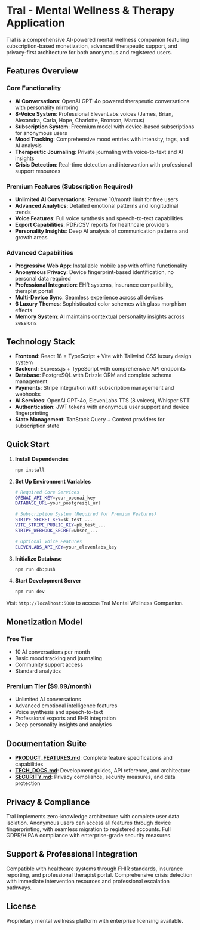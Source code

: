 # TraI - Mental Wellness & Therapy Application

TraI is a comprehensive AI-powered mental wellness companion featuring subscription-based monetization, advanced therapeutic support, and privacy-first architecture for both anonymous and registered users.

## Features Overview

### Core Functionality
- **AI Conversations**: OpenAI GPT-4o powered therapeutic conversations with personality mirroring
- **8-Voice System**: Professional ElevenLabs voices (James, Brian, Alexandra, Carla, Hope, Charlotte, Bronson, Marcus)
- **Subscription System**: Freemium model with device-based subscriptions for anonymous users
- **Mood Tracking**: Comprehensive mood entries with intensity, tags, and AI analysis
- **Therapeutic Journaling**: Private journaling with voice-to-text and AI insights
- **Crisis Detection**: Real-time detection and intervention with professional support resources

### Premium Features (Subscription Required)
- **Unlimited AI Conversations**: Remove 10/month limit for free users
- **Advanced Analytics**: Detailed emotional patterns and longitudinal trends
- **Voice Features**: Full voice synthesis and speech-to-text capabilities
- **Export Capabilities**: PDF/CSV reports for healthcare providers
- **Personality Insights**: Deep AI analysis of communication patterns and growth areas

### Advanced Capabilities
- **Progressive Web App**: Installable mobile app with offline functionality
- **Anonymous Privacy**: Device fingerprint-based identification, no personal data required
- **Professional Integration**: EHR systems, insurance compatibility, therapist portal
- **Multi-Device Sync**: Seamless experience across all devices
- **6 Luxury Themes**: Sophisticated color schemes with glass morphism effects
- **Memory System**: AI maintains contextual personality insights across sessions

## Technology Stack

- **Frontend**: React 18 + TypeScript + Vite with Tailwind CSS luxury design system
- **Backend**: Express.js + TypeScript with comprehensive API endpoints
- **Database**: PostgreSQL with Drizzle ORM and complete schema management
- **Payments**: Stripe integration with subscription management and webhooks
- **AI Services**: OpenAI GPT-4o, ElevenLabs TTS (8 voices), Whisper STT
- **Authentication**: JWT tokens with anonymous user support and device fingerprinting
- **State Management**: TanStack Query + Context providers for subscription state

## Quick Start

1. **Install Dependencies**
   ```bash
   npm install
   ```

2. **Set Up Environment Variables**
   ```bash
   # Required Core Services
   OPENAI_API_KEY=your_openai_key
   DATABASE_URL=your_postgresql_url
   
   # Subscription System (Required for Premium Features)
   STRIPE_SECRET_KEY=sk_test_...
   VITE_STRIPE_PUBLIC_KEY=pk_test_...
   STRIPE_WEBHOOK_SECRET=whsec_...
   
   # Optional Voice Features
   ELEVENLABS_API_KEY=your_elevenlabs_key
   ```

3. **Initialize Database**
   ```bash
   npm run db:push
   ```

4. **Start Development Server**
   ```bash
   npm run dev
   ```

Visit `http://localhost:5000` to access TraI Mental Wellness Companion.

## Monetization Model

### Free Tier
- 10 AI conversations per month
- Basic mood tracking and journaling
- Community support access
- Standard analytics

### Premium Tier ($9.99/month)
- Unlimited AI conversations
- Advanced emotional intelligence features
- Voice synthesis and speech-to-text
- Professional exports and EHR integration
- Deep personality insights and analytics

## Documentation Suite

- **[PRODUCT_FEATURES.md](PRODUCT_FEATURES.md)**: Complete feature specifications and capabilities
- **[TECH_DOCS.md](TECH_DOCS.md)**: Development guides, API reference, and architecture
- **[SECURITY.md](SECURITY.md)**: Privacy compliance, security measures, and data protection

## Privacy & Compliance

TraI implements zero-knowledge architecture with complete user data isolation. Anonymous users can access all features through device fingerprinting, with seamless migration to registered accounts. Full GDPR/HIPAA compliance with enterprise-grade security measures.

## Support & Professional Integration

Compatible with healthcare systems through FHIR standards, insurance reporting, and professional therapist portal. Comprehensive crisis detection with immediate intervention resources and professional escalation pathways.

## License

Proprietary mental wellness platform with enterprise licensing available.